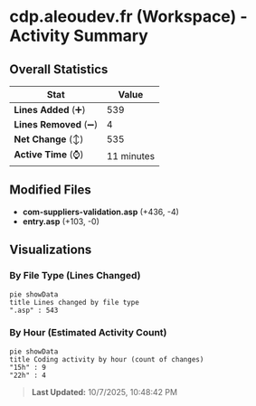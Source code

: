 # cdp.aleoudev.fr (Workspace) - Activity Summary 

## Overall Statistics

| Stat                   | Value                                                             |
| ---------------------- | ----------------------------------------------------------------- |
| **Lines Added** (➕)   | 539                                          |
| **Lines Removed** (➖) | 4                                        |
| **Net Change** (↕)    | 535                |
| **Active Time** (⌚)   | 11 minutes |


## Modified Files
- **com-suppliers-validation.asp** (+436, -4)
- **entry.asp** (+103, -0)

## Visualizations

### By File Type (Lines Changed)

```mermaid
pie showData
title Lines changed by file type
".asp" : 543
```

### By Hour (Estimated Activity Count)

```mermaid
pie showData
title Coding activity by hour (count of changes)
"15h" : 9
"22h" : 4
```


> **Last Updated:** 10/7/2025, 10:48:42 PM